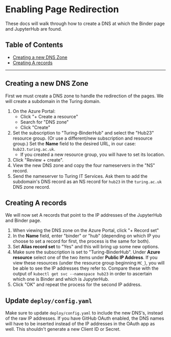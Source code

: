 # Enabling Page Redirection

These docs will walk through how to create a DNS at which the Binder page and JupyterHub are found.

## Table of Contents

- [Creating a new DNS Zone](#creating-a-new-dns-zone)
- [Creating A records](#creating-a-records)

---

## Creating a new DNS Zone

First we must create a DNS zone to handle the redirection of the pages.
We will create a subdomain in the Turing domain.

1. On the Azure Portal:
   - Click "+ Create a resource"
   - Search for "DNS zone"
   - Click "Create"
2. Set the subscription to "Turing-BinderHub" and select the "Hub23" resource group.
   (Or use a different/new subscription and resource group.)
   Set the **Name** field to the desired URL, in our case: `hub23.turing.ac.uk`.
   - If you created a new resource group, you will have to set its location.
3. Click "Review + create".
4. View the new DNS zone and copy the four nameservers in the "NS" record.
5. Send the nameserver to Turing IT Services.
   Ask them to add the subdomain's DNS record as an NS record for `hub23` in the `turing.ac.uk` DNS zone record.

## Creating A records

We will now set A records that point to the IP addresses of the JupyterHub and Binder page.

1. When viewing the DNS zone on the Azure Portal, click "+ Record set"
2. In the **Name** field, enter "binder" or "hub" (depending on which IP you choose to set a record for first, the process is the same for both).
3. Set **Alias record set** to "Yes" and this will bring up some new options.
4. Make sure the subscription is set to "Turing-BinderHub".
   Under **Azure resource** select one of the two items under **Public IP Address**.
   If you view these resources (under the resource group beginning `MC_`), you will be able to see the IP addresses they refer to. Compare these with the output of `kubectl get svc --namespace hub23` in order to ascertain which one is Binder and which is JupyterHub.
5. Click "OK" and repeat the process for the second IP address.

## Update `deploy/config.yaml`

Make sure to update `deploy/config.yaml` to include the new DNS's, instead of the raw IP addresses.
If you have GitHub OAuth enabled, the DNS names will have to be inserted instead of the IP addresses in the OAuth app as well.
This shouldn't generate a new Client ID or Secret.
